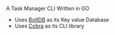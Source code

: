 A Task Manager CLI Written in GO


- Uses [BoltDB](github.com/boltdb/bolt) as its Key value Database
- Uses [Cobra](https://github.com/spf13/cobra) as its CLI library